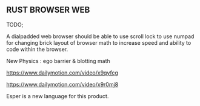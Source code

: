 ## RUST BROWSER WEB

TODO;

A dialpadded web browser should be able to use scroll lock to use numpad for changing brick layout of browser math to increase speed and ability to code within the browser. 

New Physics : ego barrier & blotting math

https://www.dailymotion.com/video/x9qyfcg

https://www.dailymotion.com/video/x9r0mj8

Esper is a new language for this product.
